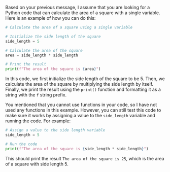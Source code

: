 
Based on your previous message, I assume that you are looking for a Python code that can calculate the area of a square with a single variable. Here is an example of how you can do this:
```python
# Calculate the area of a square using a single variable

# Initialize the side length of the square
side_length = 5

# Calculate the area of the square
area = side_length * side_length

# Print the result
print(f"The area of the square is {area}")
```
In this code, we first initialize the side length of the square to be 5. Then, we calculate the area of the square by multiplying the side length by itself. Finally, we print the result using the `print()` function and formatting it as a string with the `f` string prefix.

You mentioned that you cannot use functions in your code, so I have not used any functions in this example. However, you can still test this code to make sure it works by assigning a value to the `side_length` variable and running the code. For example:
```python
# Assign a value to the side length variable
side_length = 5

# Run the code
print(f"The area of the square is {side_length * side_length}")
```
This should print the result `The area of the square is 25`, which is the area of a square with side length 5.